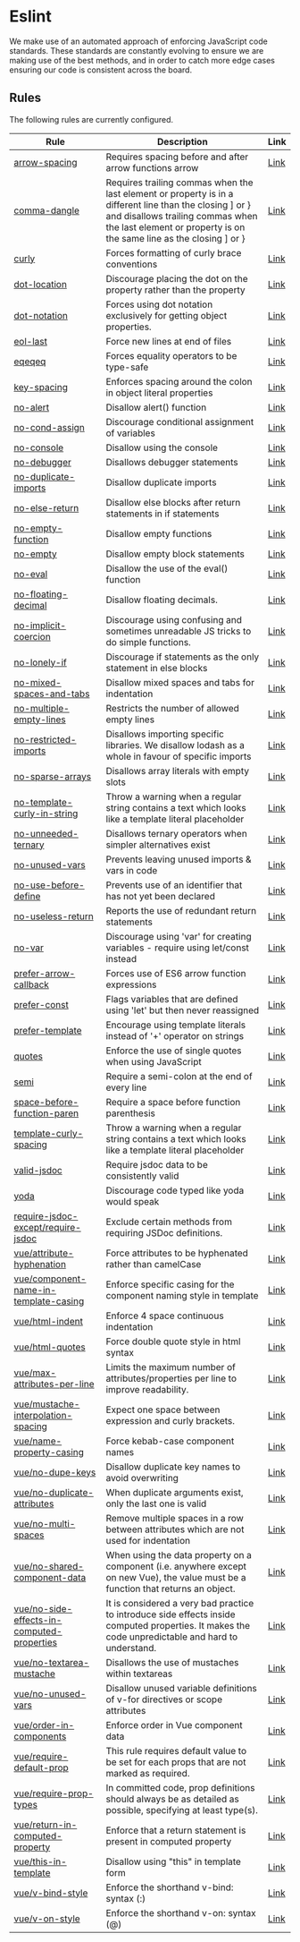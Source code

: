 # Eslint

We make use of an automated approach of enforcing JavaScript code standards. These standards are constantly evolving to ensure we are making use of the best methods, and in order to catch more edge cases ensuring our code is consistent across the board.

## Rules

The following rules are currently configured.

| Rule | Description | Link |
|---|---|---|
| [arrow-spacing](./arrow-spacing.md) | Requires spacing before and after arrow functions arrow  | [Link](https://eslint.org/docs/rules/arrow-spacing) |
| [comma-dangle](./comma-dangle.md) | Requires trailing commas when the last element or property is in a different line than the closing ] or } and disallows trailing commas when the last element or property is on the same line as the closing ] or }  | [Link](https://eslint.org/docs/rules/comma-dangle) |
| [curly](./curly.md) | Forces formatting of curly brace conventions  | [Link](https://eslint.org/docs/rules/curly) |
| [dot-location](./dot-location.md) | Discourage placing the dot on the property rather than the property  | [Link](https://eslint.org/docs/rules/dot-location) |
| [dot-notation](./dot-notation.md) | Forces using dot notation exclusively for getting object properties.  | [Link](https://eslint.org/docs/rules/dot-notation) |
| [eol-last](./eol-last.md) | Force new lines at end of files  | [Link](https://eslint.org/docs/rules/eol-last) |
| [eqeqeq](./eqeqeq.md) | Forces equality operators to be type-safe  | [Link](https://eslint.org/docs/rules/eqeqeq) |
| [key-spacing](./key-spacing.md) | Enforces spacing around the colon in object literal properties  | [Link](https://eslint.org/docs/rules/key-spacing) |
| [no-alert](./no-alert.md) | Disallow alert() function  | [Link](https://eslint.org/docs/rules/no-alert) |
| [no-cond-assign](./no-cond-assign.md) | Discourage conditional assignment of variables  | [Link](https://eslint.org/docs/rules/no-cond-assign) |
| [no-console](./no-console.md) | Disallow using the console  | [Link](https://eslint.org/docs/rules/no-console) |
| [no-debugger](./no-debugger.md) | Disallows debugger statements  | [Link](https://eslint.org/docs/rules/no-debugger) |
| [no-duplicate-imports](./no-duplicate-imports.md) | Disallow duplicate imports  | [Link](https://eslint.org/docs/rules/no-duplicate-imports) |
| [no-else-return](./no-else-return.md) | Disallow else blocks after return statements in if statements  | [Link](https://eslint.org/docs/rules/no-else-return) |
| [no-empty-function](./no-empty-function.md) | Disallow empty functions  | [Link](https://eslint.org/docs/rules/no-empty-function) |
| [no-empty](./no-empty.md) | Disallow empty block statements  | [Link](https://eslint.org/docs/rules/no-empty) |
| [no-eval](./no-eval.md) | Disallow the use of the eval() function  | [Link](https://eslint.org/docs/rules/no-eval) |
| [no-floating-decimal](./no-floating-decimal.md) | Disallow floating decimals.  | [Link](https://eslint.org/docs/rules/no-floating-decimal) |
| [no-implicit-coercion](./no-implicit-coercion.md) | Discourage using confusing and sometimes unreadable JS tricks to do simple functions.  | [Link](https://eslint.org/docs/rules/no-implicit-coercion) |
| [no-lonely-if](./no-lonely-if.md) | Discourage if statements as the only statement in else blocks  | [Link](https://eslint.org/docs/rules/no-lonely-if) |
| [no-mixed-spaces-and-tabs](./no-mixed-spaces-and-tabs.md) | Disallow mixed spaces and tabs for indentation  | [Link](https://eslint.org/docs/rules/no-mixed-spaces-and-tabs) |
| [no-multiple-empty-lines](./no-multiple-empty-lines.md) | Restricts the number of allowed empty lines  | [Link](https://eslint.org/docs/rules/no-multiple-empty-lines) |
| [no-restricted-imports](./no-restricted-imports.md) | Disallows importing specific libraries. We disallow lodash as a whole in favour of specific imports  | [Link](https://eslint.org/docs/rules/no-restricted-imports) |
| [no-sparse-arrays](./no-sparse-arrays.md) | Disallows array literals with empty slots  | [Link](https://eslint.org/docs/rules/no-sparse-arrays) |
| [no-template-curly-in-string](./no-template-curly-in-string.md) | Throw a warning when a regular string contains a text which looks like a template literal placeholder  | [Link](https://eslint.org/docs/rules/no-template-curly-in-string) |
| [no-unneeded-ternary](./no-unneeded-ternary.md) | Disallows ternary operators when simpler alternatives exist  | [Link](https://eslint.org/docs/rules/no-unneeded-ternary) |
| [no-unused-vars](./no-unused-vars.md) | Prevents leaving unused imports & vars in code  | [Link](https://eslint.org/docs/rules/no-unused-vars) |
| [no-use-before-define](./no-use-before-define.md) | Prevents use of an identifier that has not yet been declared  | [Link](https://eslint.org/docs/rules/no-use-before-define) |
| [no-useless-return](./no-useless-return.md) | Reports the use of redundant return statements  | [Link](https://eslint.org/docs/rules/no-useless-return) |
| [no-var](./no-var.md) | Discourage using 'var' for creating variables - require using let/const instead  | [Link](https://eslint.org/docs/rules/no-var) |
| [prefer-arrow-callback](./prefer-arrow-callback.md) | Forces use of ES6 arrow function expressions  | [Link](https://eslint.org/docs/rules/prefer-arrow-callback) |
| [prefer-const](./prefer-const.md) | Flags variables that are defined using 'let' but then never reassigned  | [Link](https://eslint.org/docs/rules/prefer-const) |
| [prefer-template](./prefer-template.md) | Encourage using template literals instead of '+' operator on strings  | [Link](https://eslint.org/docs/rules/prefer-template) |
| [quotes](./quotes.md) | Enforce the use of single quotes when using JavaScript  | [Link](https://eslint.org/docs/rules/quotes) |
| [semi](./semi.md) | Require a semi-colon at the end of every line  | [Link](https://eslint.org/docs/rules/semi) |
| [space-before-function-paren](./space-before-function-paren.md) | Require a space before function parenthesis   | [Link](https://eslint.org/docs/rules/space-before-function-paren) |
| [template-curly-spacing](./template-curly-spacing.md) | Throw a warning when a regular string contains a text which looks like a template literal placeholder  | [Link](https://eslint.org/docs/rules/template-curly-spacing) |
| [valid-jsdoc](./valid-jsdoc.md) | Require jsdoc data to be consistently valid  | [Link](https://eslint.org/docs/rules/valid-jsdoc) |
| [yoda](./yoda.md) | Discourage code typed like yoda would speak  | [Link](https://eslint.org/docs/rules/yoda) |
| [require-jsdoc-except/require-jsdoc](./require-jsdoc-except-require-jsdoc.md) | Exclude certain methods from requiring JSDoc definitions.  | [Link](https://eslint.org/docs/rules/require-jsdoc) |
| [vue/attribute-hyphenation](./vue-attribute-hyphenation.md) | Force attributes to be hyphenated rather than camelCase  | [Link](https://eslint.org/docs/rules/attribute-hyphenation) |
| [vue/component-name-in-template-casing](./vue-component-name-in-template-casing.md) | Enforce specific casing for the component naming style in template | [Link](https://eslint.org/docs/rules/component-name-in-template-casing) |
| [vue/html-indent](./vue-html-indent.md) | Enforce 4 space continuous indentation  | [Link](https://eslint.org/docs/rules/html-indent) |
| [vue/html-quotes](./vue-html-quotes.md) | Force double quote style in html syntax  | [Link](https://eslint.org/docs/rules/html-quotes) |
| [vue/max-attributes-per-line](./vue-max-attributes-per-line.md) | Limits the maximum number of attributes/properties per line to improve readability.  | [Link](https://eslint.org/docs/rules/max-attributes-per-line) |
| [vue/mustache-interpolation-spacing](./vue-mustache-interpolation-spacing.md) | Expect one space between expression and curly brackets.  | [Link](https://eslint.org/docs/rules/mustache-interpolation-spacing) |
| [vue/name-property-casing](./vue-name-property-casing.md) | Force kebab-case component names  | [Link](https://eslint.org/docs/rules/name-property-casing) |
| [vue/no-dupe-keys](./vue-no-dupe-keys.md) | Disallow duplicate key names to avoid overwriting  | [Link](https://eslint.org/docs/rules/no-dupe-keys) |
| [vue/no-duplicate-attributes](./vue-no-duplicate-attributes.md) | When duplicate arguments exist, only the last one is valid  | [Link](https://eslint.org/docs/rules/no-duplicate-attributes) |
| [vue/no-multi-spaces](./vue-no-multi-spaces.md) | Remove multiple spaces in a row between attributes which are not used for indentation  | [Link](https://eslint.org/docs/rules/no-multi-spaces) |
| [vue/no-shared-component-data](./vue-no-shared-component-data.md) | When using the data property on a component (i.e. anywhere except on new Vue), the value must be a function that returns an object.  | [Link](https://eslint.org/docs/rules/no-shared-component-data) |
| [vue/no-side-effects-in-computed-properties](./vue-no-side-effects-in-computed-properties.md) | It is considered a very bad practice to introduce side effects inside computed properties. It makes the code unpredictable and hard to understand.  | [Link](https://eslint.org/docs/rules/no-side-effects-in-computed-properties) |
| [vue/no-textarea-mustache](./vue-no-textarea-mustache.md) | Disallows the use of mustaches within textareas  | [Link](https://eslint.org/docs/rules/no-textarea-mustache) |
| [vue/no-unused-vars](./vue-no-unused-vars.md) | Disallow unused variable definitions of v-for directives or scope attributes  | [Link](https://eslint.org/docs/rules/no-unused-vars) |
| [vue/order-in-components](./vue-order-in-components.md) | Enforce order in Vue component data  | [Link](https://eslint.org/docs/rules/order-in-components) |
| [vue/require-default-prop](./vue-require-default-prop.md) | This rule requires default value to be set for each props that are not marked as required.  | [Link](https://eslint.org/docs/rules/require-default-prop) |
| [vue/require-prop-types](./vue-require-prop-types.md) | In committed code, prop definitions should always be as detailed as possible, specifying at least type(s).  | [Link](https://eslint.org/docs/rules/require-prop-types) |
| [vue/return-in-computed-property](./vue-return-in-computed-property.md) | Enforce that a return statement is present in computed property  | [Link](https://eslint.org/docs/rules/return-in-computed-property) |
| [vue/this-in-template](./vue-this-in-template.md) | Disallow using "this" in template form  | [Link](https://eslint.org/docs/rules/this-in-template) |
| [vue/v-bind-style](./vue-v-bind-style.md) | Enforce the shorthand v-bind: syntax (:)  | [Link](https://eslint.org/docs/rules/v-bind-style) |
| [vue/v-on-style](./vue-v-on-style.md) | Enforce the shorthand v-on: syntax (@)  | [Link](https://eslint.org/docs/rules/v-on-style) |

